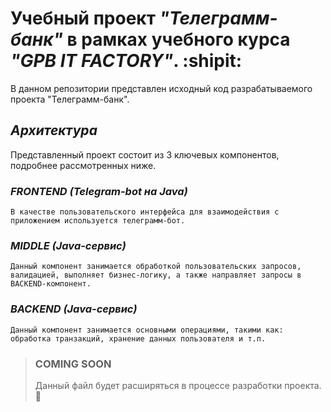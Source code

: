 # **Учебный проект _"Телеграмм-банк"_ в рамках учебного курса _"GPB IT FACTORY"_.** :shipit:

В данном репозитории представлен исходный код разрабатываемого проекта "Телеграмм-банк".

## ***Архитектура***
Представленный проект состоит из 3 ключевых компонентов, подробнее рассмотренных ниже.

### ***FRONTEND (Telegram-bot на Java)***
```
В качестве пользовательского интерфейса для взаимодействия с приложением используется телеграмм-бот.
```
### ***MIDDLE (Java-сервис)***
```
Данный компонент занимается обработкой пользовательских запросов, валидацией, выполняет бизнес-логику, а также направляет запросы в BACKEND-компонент.
```

### ***BACKEND (Java-сервис)***
```
Данный компонент занимается основными операциями, такими как: обработка транзакций, хранение данных пользователя и т.п.
```
> ### COMING SOON
> Данный файл будет расширяться в процессе разработки проекта. :frog:

